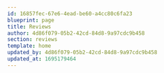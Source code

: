 ```yaml
---
id: 16857fec-67e6-4ead-be60-a4cc80c6fa23
blueprint: page
title: Reviews
author: 4d86f079-05b2-42cd-84d8-9a97cdc9b458
section: reviews
template: home
updated_by: 4d86f079-05b2-42cd-84d8-9a97cdc9b458
updated_at: 1695179464
---
```

